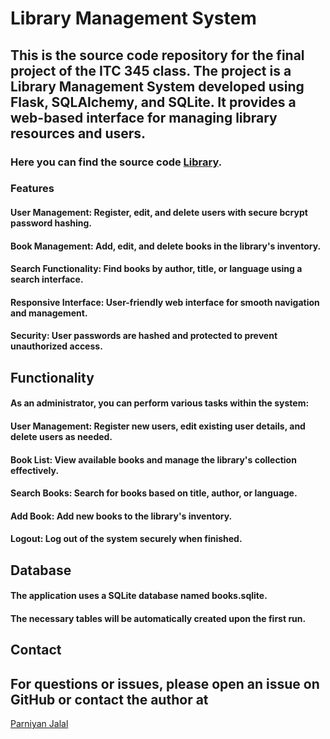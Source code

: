 # Library Management System

## This is the source code repository for the final project of the ITC 345 class. The project is a Library Management System developed using Flask, SQLAlchemy, and SQLite. It provides a web-based interface for managing library resources and users.

### Here you can find the source code [Library](https://drive.google.com/drive/folders/1cJo_XjbvUt2Rt71Ite8lUl1YH9MUdFzr?usp=drive_link).

### Features

  ####  User Management: Register, edit, and delete users with secure bcrypt password hashing.
  ####  Book Management: Add, edit, and delete books in the library's inventory.
  ####   Search Functionality: Find books by author, title, or language using a search interface.
  ####  Responsive Interface: User-friendly web interface for smooth navigation and management.
  ####  Security: User passwords are hashed and protected to prevent unauthorized access.

## Functionality

#### As an administrator, you can perform various tasks within the system:

 ####    User Management: Register new users, edit existing user details, and delete users as needed.
 ####    Book List: View available books and manage the library's collection effectively.
 ####    Search Books: Search for books based on title, author, or language.
 ####    Add Book: Add new books to the library's inventory.
 ####    Logout: Log out of the system securely when finished.

## Database

####  The application uses a SQLite database named books.sqlite.
####  The necessary tables will be automatically created upon the first run.

## Contact

## For questions or issues, please open an issue on GitHub or contact the author at 
[Parniyan Jalal](parniyan.jalal2@auaf.edu.af) 
